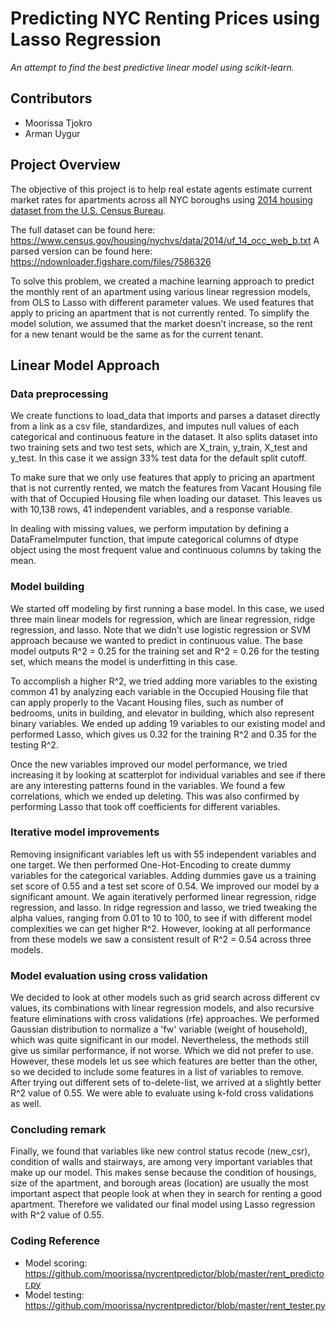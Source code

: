 # Predicting NYC Renting Prices using Lasso Regression
*An attempt to find the best predictive linear model using scikit-learn.*

## Contributors
* Moorissa Tjokro
* Arman Uygur

## Project Overview
The objective of this project is to help real estate agents estimate current market rates for apartments across all NYC boroughs using [2014 housing dataset from the U.S. Census Bureau](https://www.census.gov/housing/nychvs/data/2014/userinfo2.html).

The full dataset can be found here: https://www.census.gov/housing/nychvs/data/2014/uf_14_occ_web_b.txt
A parsed version can be found here: https://ndownloader.figshare.com/files/7586326

To solve this problem, we created a machine learning approach to predict the monthly rent of an apartment using various linear regression models, from OLS to Lasso with different parameter values. We used features that apply to pricing an apartment that is not currently rented. To simplify the model solution, we assumed that the market doesn’t increase, so the rent for a new tenant would be the same as for the current tenant.


## Linear Model Approach
### Data preprocessing
We create functions to load_data that imports and parses a dataset directly from a link as a csv file, standardizes, and imputes null values of each categorical and continuous feature in the dataset. It also splits dataset into two training sets and two test sets, which are X_train, y_train, X_test and y_test. In this case it we assign 33% test data for the default split cutoff.

To make sure that we only use features that apply to pricing an apartment that is not currently rented, we match the features from Vacant Housing file with that of Occupied Housing file when loading our dataset. This leaves us with 10,138 rows, 41 independent variables, and a response variable.

In dealing with missing values, we perform imputation by defining a DataFrameImputer function, that impute categorical columns of dtype object using the most frequent value and continuous columns by taking the mean.

### Model building
We started off modeling by first running a base model. In this case, we used three main linear models for regression, which are linear regression, ridge regression, and lasso. Note that we didn't use logistic regression or SVM approach because we wanted to predict in continuous value. The base model outputs R^2 = 0.25 for the training set and R^2 = 0.26 for the testing set, which means the model is underfitting in this case.

To accomplish a higher R^2, we tried adding more variables to the existing common 41 by analyzing each variable in the Occupied Housing file that can apply properly to the Vacant Housing files, such as number of bedrooms, units in building, and elevator in building, which also represent binary variables. We ended up adding 19 variables to our existing model and performed Lasso, which gives us 0.32 for the training R^2 and 0.35 for the testing R^2.

Once the new variables improved our model performance, we tried increasing it by looking at scatterplot for individual variables and see if there are any interesting patterns found in the variables. We found a few correlations, which we ended up deleting. This was also confirmed by performing Lasso that took off coefficients for different variables.

### Iterative model improvements
Removing insignificant variables left us with 55 independent variables and one target. We then performed One-Hot-Encoding to create dummy variables for the categorical variables. Adding dummies gave us a training set score of 0.55 and a test set score of 0.54. We improved our model by a significant amount. We again iteratively performed linear regression, ridge regression, and lasso. In ridge regression and lasso, we tried tweaking the alpha values, ranging from 0.01 to 10 to 100, to see if with different model complexities we can get higher R^2. However, looking at all performance from these models we saw a consistent result of R^2 = 0.54 across three models.

### Model evaluation using cross validation
We decided to look at other models such as grid search across different cv values, its combinations with linear regression models, and also recursive feature eliminations with cross validations (rfe) approaches. We performed Gaussian distribution to normalize a 'fw' variable (weight of household), which was quite significant in our model. Nevertheless, the methods still give us similar performance, if not worse. Which we did not prefer to use. However, these models let us see which features are better than the other, so we decided to include some features in a list of variables to remove. After trying out different sets of to-delete-list, we arrived at a slightly better R^2 value of 0.55. We were able to evaluate using k-fold cross validations as well.

### Concluding remark
Finally, we found that variables like new control status recode (new_csr), condition of walls and stairways, are among very important variables that make up our model. This makes sense because the condition of housings, size of the apartment, and borough areas (location) are usually the most important aspect that people look at when they in search for renting a good apartment. Therefore we validated our final model using Lasso regression with R^2 value of 0.55.

### Coding Reference
* Model scoring: https://github.com/moorissa/nycrentpredictor/blob/master/rent_predictor.py
* Model testing: https://github.com/moorissa/nycrentpredictor/blob/master/rent_tester.py

